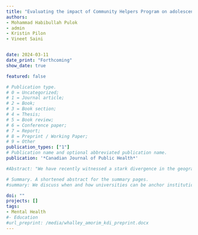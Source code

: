 ```yaml
---
title: "Evaluating the impact of Community Helpers Program on adolescents 12-18 years old in Edmonton, Canada"
authors:
- Mohammad Habibullah Pulok
- admin
- Kristin Pilon
- Vineet Saini


date: 2024-03-11
date_print: "Forthcoming"
show_date: true

featured: false

# Publication type.
# 0 = Uncategorized;
# 1 = Journal article;
# 2 = Book;
# 3 = Book section;
# 4 = Thesis;
# 5 = Book review;
# 6 = Conference paper;
# 7 = Report;
# 8 = Preprint / Working Paper;
# 9 = Other
publication_types: ["1"]
# Publication name and optional abbreviated publication name.
publication: '*Canadian Journal of Public Health*'

#Abstract: "We have recently witnessed a stark divergence in the geography of jobs.  While some areas have emerged as high technology clusters, others have fallen behind.  As two of the driving forces behind this divergence – education and innovation – are produced by research universities many policymakers look to these institutions to deliver local economic growth.  In this paper, we discuss when and how research universities can be anchor institutions for a local economic development strategy.  The evidence demonstrates that universities do cause local economic development – increasing wages and jobs – over the medium term.  Yet because university outputs – graduates and ideas – are highly mobile the effects of research university activity over the longer term remain an open question. **Manuscript available upon request**."

# Summary. A shortened abstract for the summary pages.
#summary: We discuss when and how universities can be anchor institutions for a local economic development strategy, showing evidence that universities increase local wages and generate jobs over the medium term.

doi: ""
projects: []
tags:
- Mental Health
#- Education
#url_preprint: /media/whalley_amorim_kdi_preprint.docx
---
```

